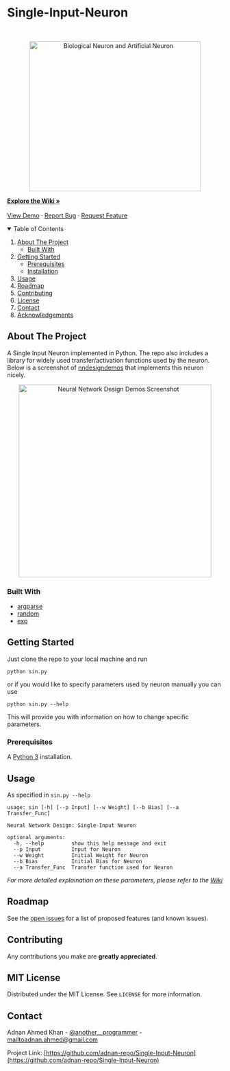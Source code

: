 <h1>Single-Input-Neuron</h1>
<br />
<p align="center">
  <a href="https://towardsdatascience.com/the-differences-between-artificial-and-biological-neural-networks-a8b46db828b7">
    <img src="https://miro.medium.com/max/610/1*SJPacPhP4KDEB1AdhOFy_Q.png" alt="Biological Neuron and Artificial Neuron" width="400" height="350">
  </a>

  <p >
   <a href="https://github.com/adnan-repo/Single-Input-Neuron/wiki"><strong>Explore the Wiki »</strong></a>
    <br />
    <br />
    <a href="https://github.com/adnan-repo/Single-Input-Neuron/blob/main/README.md#getting-started">View Demo</a>
    ·
    <a href="https://github.com/adnan-repo/Single-Input-Neuron/issues">Report Bug</a>
    ·
    <a href="https://github.com/adnan-repo/Single-Input-Neuron/issues">Request Feature</a>
  </p>
</p>
<!-- TABLE OF CONTENTS -->
<details open="open">
  <summary>Table of Contents</summary>
  <ol>
    <li>
      <a href="#about-the-project">About The Project</a>
      <ul>
        <li><a href="#built-with">Built With</a></li>
      </ul>
    </li>
    <li>
      <a href="#getting-started">Getting Started</a>
      <ul>
        <li><a href="#prerequisites">Prerequisites</a></li>
        <li><a href="#installation">Installation</a></li>
      </ul>
    </li>
    <li><a href="#usage">Usage</a></li>
    <li><a href="#roadmap">Roadmap</a></li>
    <li><a href="#contributing">Contributing</a></li>
    <li><a href="#license">License</a></li>
    <li><a href="#contact">Contact</a></li>
    <li><a href="#acknowledgements">Acknowledgements</a></li>
  </ol>
</details>



<!-- ABOUT THE PROJECT -->
## About The Project
A Single Input Neuron implemented in Python. 
The repo also includes a library for widely used transfer/activation functions used by the neuron. Below is a screenshot of <a href="https://pypi.org/project/nndesigndemos/">nndesigndemos</a> that implements this neuron nicely.

<p align="center">
<img src="https://github.com/adnan-repo/Single-Input-Neuron/blob/main/docs/images/Screenshot.PNG" alt="Neural Network Design Demos Screenshot" height="450" />
</p>

### Built With

* [argparse](https://docs.python.org/3/library/argparse.html)
* [random](https://docs.python.org/3/library/random.html)
* [exp](https://docs.python.org/3/library/math.html#math.exp)

<!-- GETTING STARTED -->
## Getting Started

Just clone the repo to your local machine and run 
```
python sin.py
```
or if you would like to specify parameters used by neuron manually you can use
```
python sin.py --help
```
This will provide you with information on how to change specific parameters.

### Prerequisites

A [Python 3](https://www.python.org/downloads/) installation.

<!-- USAGE EXAMPLES -->
## Usage

As specified in `sin.py --help`

```
usage: sin [-h] [--p Input] [--w Weight] [--b Bias] [--a Transfer_Func]

Neural Network Design: Single-Input Neuron

optional arguments:
  -h, --help         show this help message and exit
  --p Input          Input for Neuron
  --w Weight         Initial Weight for Neuron
  --b Bias           Initial Bias for Neuron
  --a Transfer_Func  Transfer function used for Neuron
```

_For more detailed explaination on these parameters, please refer to the [Wiki](https://github.com/adnan-repo/Single-Input-Neuron/wiki)_



<!-- ROADMAP -->
## Roadmap

See the [open issues](https://github.com/adnan-repo/Single-Input-Neuron/issues) for a list of proposed features (and known issues).



<!-- CONTRIBUTING -->
## Contributing

Any contributions you make are **greatly appreciated**.
<!-- LICENSE -->
## MIT License

Distributed under the MIT License. See `LICENSE` for more information.



<!-- CONTACT -->
## Contact

Adnan Ahmed Khan - [@another__programmer](https://twitter.com/another__programmer) - mailtoadnan.ahmed@gmail.com

Project Link: [https://github.com/adnan-repo/Single-Input-Neuron](https://github.com/adnan-repo/Single-Input-Neuron)



<!-- MARKDOWN LINKS & IMAGES -->
<!-- https://www.markdownguide.org/basic-syntax/#reference-style-links -->
[contributors-shield]: https://img.shields.io/github/contributors/othneildrew/Best-README-Template.svg?style=for-the-badge
[contributors-url]: https://github.com/adnan-repo/Single-Input-Neuron/graphs/contributors
[forks-url]: https://github.com/adnan-repo/Single-Input-Neuron/network/members
[stars-url]: https://github.com/adnan-repo/Single-Input-Neuron/stargazers
[issues-url]: https://github.com/adnan-repo/Single-Input-Neuron/issues
[license-shield]: https://img.shields.io/github/license/othneildrew/Best-README-Template.svg?style=for-the-badge
[license-url]: https://github.com/adnan-repo/Single-Input-Neuron/blob/main/LICENSE
[linkedin-shield]: https://img.shields.io/badge/-LinkedIn-black.svg?style=for-the-badge&logo=linkedin&colorB=555
[linkedin-url]: https://www.linkedin.com/in/adnan-data-developer/
[product-screenshot]: docs/images/screenshot.png
